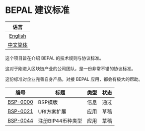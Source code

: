 # BEPAL 建议标准

|           语言           |
| :----------------------: |
|   [English](README_en.md)   |
| [中文简体](README.md) |


这个项目旨在介绍 BEPAL 的技术规则与协议标准。

这对于刚进入区块链产业的公司团队，是一份非常不错的协议标准。

这份标准对企业完善自身产品，对接 BEPAL 应用，都会有极大的帮助。


| 编号                                | 标题                                                        | 类型          | 状态     |
|-------------------------------------|-------------------------------------------------------------|---------------|----------|
| [BSP-0000](bsp-0000/bsp-0000.md) | BSP模版                                                     | 信息          | 通过     |
| [BSP-0021](bsp-0021/bsp-0021.md) | URI方案扩展                                                 | 应用          | 草稿     |
| [BSP-0044](bsp-0044/bsp-0044.md) | 注册BIP44币种类型                                           | 应用          | 草稿     |
